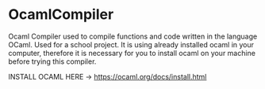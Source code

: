 # OcamlCompiler

Ocaml Compiler used to compile functions and code written in the language OCaml. Used for a school project. It is using already installed ocaml in your computer, therefore it is necessary for you to install ocaml on your machine before trying this compiler.

INSTALL OCAML HERE -> https://ocaml.org/docs/install.html
